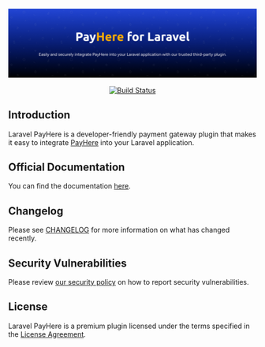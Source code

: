 <p align="center">
    <a href="https://www.dasun.dev/docs/laravel-payhere" target="_blank"><img src="./art/banner.png" alt="PayHere" /></a>
</p>

<p align="center">
    <a href="https://github.com/dasundev/laravel-payhere/actions"><img src="https://img.shields.io/github/actions/workflow/status/dasundev/laravel-payhere/tests.yml?label=tests" alt="Build Status"></a>
</p>

## Introduction

Laravel PayHere is a developer-friendly payment gateway plugin that makes it easy to integrate [PayHere](https://payhere.lk) into your Laravel application.

## Official Documentation

You can find the documentation [here](https://dasun.dev/docs/laravel-payhere).

## Changelog

Please see [CHANGELOG](CHANGELOG.md) for more information on what has changed recently.

## Security Vulnerabilities

Please review [our security policy](SECURITY.md) on how to report security vulnerabilities.

## License

Laravel PayHere is a premium plugin licensed under the terms specified in the [License Agreement](LICENSE.md).